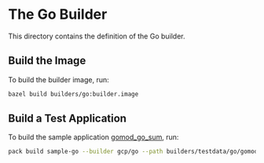 # The Go Builder
This directory contains the definition of the Go builder.

## Build the Image
To build the builder image, run:

```bash
bazel build builders/go:builder.image
```

## Build a Test Application
To build the sample application [gomod_go_sum](../testdata/go/gomod_go_sum/), run:

```bash
pack build sample-go --builder gcp/go --path builders/testdata/go/gomod_go_sum/ --trust-builder -v
```
